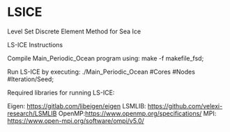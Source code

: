 # LSICE
Level Set Discrete Element Method for Sea Ice

LS-ICE Instructions

Compile Main_Periodic_Ocean program using:
make -f makefile_fsd;


Run LS-ICE by executing:
./Main_Periodic_Ocean #Cores #Nodes #Iteration/Seed;



Required libraries for running LS-ICE:

Eigen: https://gitlab.com/libeigen/eigen
LSMLIB: https://github.com/velexi-research/LSMLIB
OpenMP:https://www.openmp.org/specifications/
MPI: https://www.open-mpi.org/software/ompi/v5.0/
